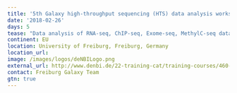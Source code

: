 ```yaml
---
title: '5th Galaxy high-throughput sequencing (HTS) data analysis workshop'
date: '2018-02-26'
days: 5
tease: "Data analysis of RNA-seq, ChIP-seq, Exome-seq, MethylC-seq data"
continent: EU
location: University of Freiburg, Freiburg, Germany
location_url:
image: /images/logos/deNBILogo.png
external_url: http://www.denbi.de/22-training-cat/training-courses/460-galaxy5
contact: Freiburg Galaxy Team
gtn: true
---
```

